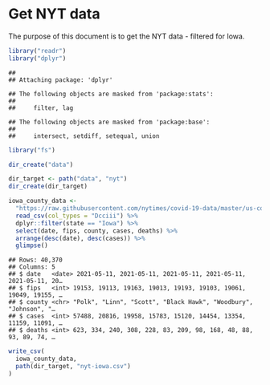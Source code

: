 Get NYT data
================

The purpose of this document is to get the NYT data - filtered for Iowa.

``` r
library("readr")
library("dplyr")
```

    ## 
    ## Attaching package: 'dplyr'

    ## The following objects are masked from 'package:stats':
    ## 
    ##     filter, lag

    ## The following objects are masked from 'package:base':
    ## 
    ##     intersect, setdiff, setequal, union

``` r
library("fs")
```

``` r
dir_create("data")

dir_target <- path("data", "nyt")
dir_create(dir_target)
```

``` r
iowa_county_data <- 
  "https://raw.githubusercontent.com/nytimes/covid-19-data/master/us-counties.csv" %>%
  read_csv(col_types = "Dcciii") %>%
  dplyr::filter(state == "Iowa") %>%
  select(date, fips, county, cases, deaths) %>%
  arrange(desc(date), desc(cases)) %>%
  glimpse()
```

    ## Rows: 40,370
    ## Columns: 5
    ## $ date   <date> 2021-05-11, 2021-05-11, 2021-05-11, 2021-05-11, 2021-05-11, 20…
    ## $ fips   <int> 19153, 19113, 19163, 19013, 19193, 19103, 19061, 19049, 19155, …
    ## $ county <chr> "Polk", "Linn", "Scott", "Black Hawk", "Woodbury", "Johnson", "…
    ## $ cases  <int> 57488, 20816, 19958, 15783, 15120, 14454, 13354, 11159, 11091, …
    ## $ deaths <int> 623, 334, 240, 308, 228, 83, 209, 98, 168, 48, 88, 93, 89, 74, …

``` r
write_csv(
  iowa_county_data,
  path(dir_target, "nyt-iowa.csv")
)
```
